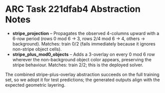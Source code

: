 # ARC Task 221dfab4 Abstraction Notes

- **stripe_projection** – Propagates the observed 4-columns upward with a 6-row period (rows 0 mod 6 → 3, rows 2/4 mod 6 → 4, others → background). Matches: train 0/2 (fails immediately because it ignores non-stripe object cells).
- **stripe_plus_mod0_objects** – Adds a 3-overlay on every 0 mod 6 row wherever the non-background object color appears, preserving the stripe behaviour. Matches: train 2/2; this is the deployed solver.

The combined stripe-plus-overlay abstraction succeeds on the full training set, so we adopt it for test predictions; the generated outputs align with the expected geometric layering.
